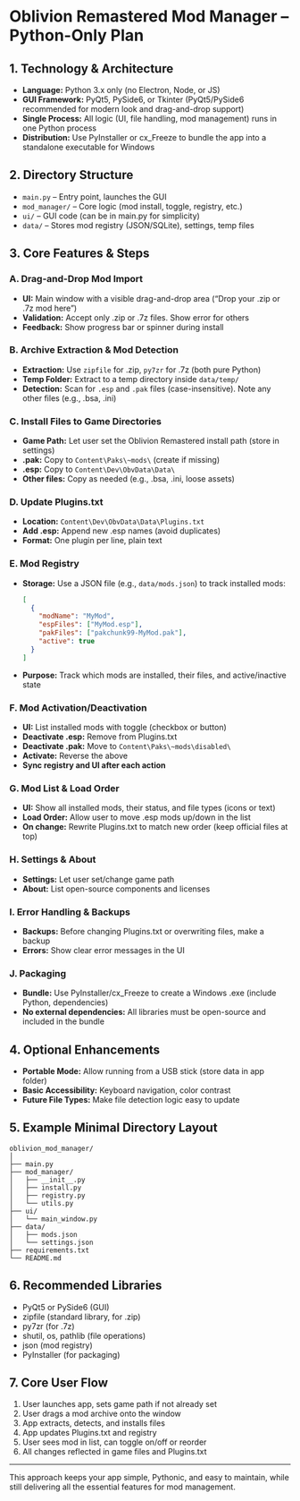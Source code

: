 # Oblivion Remastered Mod Manager – Python-Only Plan

## 1. Technology & Architecture
- **Language:** Python 3.x only (no Electron, Node, or JS)
- **GUI Framework:** PyQt5, PySide6, or Tkinter (PyQt5/PySide6 recommended for modern look and drag-and-drop support)
- **Single Process:** All logic (UI, file handling, mod management) runs in one Python process
- **Distribution:** Use PyInstaller or cx_Freeze to bundle the app into a standalone executable for Windows

## 2. Directory Structure
- `main.py` – Entry point, launches the GUI
- `mod_manager/` – Core logic (mod install, toggle, registry, etc.)
- `ui/` – GUI code (can be in main.py for simplicity)
- `data/` – Stores mod registry (JSON/SQLite), settings, temp files

## 3. Core Features & Steps

### A. Drag-and-Drop Mod Import
- **UI:** Main window with a visible drag-and-drop area (“Drop your .zip or .7z mod here”)
- **Validation:** Accept only .zip or .7z files. Show error for others
- **Feedback:** Show progress bar or spinner during install

### B. Archive Extraction & Mod Detection
- **Extraction:** Use `zipfile` for .zip, `py7zr` for .7z (both pure Python)
- **Temp Folder:** Extract to a temp directory inside `data/temp/`
- **Detection:** Scan for `.esp` and `.pak` files (case-insensitive). Note any other files (e.g., .bsa, .ini)

### C. Install Files to Game Directories
- **Game Path:** Let user set the Oblivion Remastered install path (store in settings)
- **.pak:** Copy to `Content\Paks\~mods\` (create if missing)
- **.esp:** Copy to `Content\Dev\ObvData\Data\`
- **Other files:** Copy as needed (e.g., .bsa, .ini, loose assets)

### D. Update Plugins.txt
- **Location:** `Content\Dev\ObvData\Data\Plugins.txt`
- **Add .esp:** Append new .esp names (avoid duplicates)
- **Format:** One plugin per line, plain text

### E. Mod Registry
- **Storage:** Use a JSON file (e.g., `data/mods.json`) to track installed mods:
    ```json
    [
      {
        "modName": "MyMod",
        "espFiles": ["MyMod.esp"],
        "pakFiles": ["pakchunk99-MyMod.pak"],
        "active": true
      }
    ]
    ```
- **Purpose:** Track which mods are installed, their files, and active/inactive state

### F. Mod Activation/Deactivation
- **UI:** List installed mods with toggle (checkbox or button)
- **Deactivate .esp:** Remove from Plugins.txt
- **Deactivate .pak:** Move to `Content\Paks\~mods\disabled\`
- **Activate:** Reverse the above
- **Sync registry and UI after each action**

### G. Mod List & Load Order
- **UI:** Show all installed mods, their status, and file types (icons or text)
- **Load Order:** Allow user to move .esp mods up/down in the list
- **On change:** Rewrite Plugins.txt to match new order (keep official files at top)

### H. Settings & About
- **Settings:** Let user set/change game path
- **About:** List open-source components and licenses

### I. Error Handling & Backups
- **Backups:** Before changing Plugins.txt or overwriting files, make a backup
- **Errors:** Show clear error messages in the UI

### J. Packaging
- **Bundle:** Use PyInstaller/cx_Freeze to create a Windows .exe (include Python, dependencies)
- **No external dependencies:** All libraries must be open-source and included in the bundle

## 4. Optional Enhancements
- **Portable Mode:** Allow running from a USB stick (store data in app folder)
- **Basic Accessibility:** Keyboard navigation, color contrast
- **Future File Types:** Make file detection logic easy to update

## 5. Example Minimal Directory Layout
```
oblivion_mod_manager/
│
├── main.py
├── mod_manager/
│   ├── __init__.py
│   ├── install.py
│   ├── registry.py
│   └── utils.py
├── ui/
│   └── main_window.py
├── data/
│   ├── mods.json
│   └── settings.json
├── requirements.txt
└── README.md
```

## 6. Recommended Libraries
- PyQt5 or PySide6 (GUI)
- zipfile (standard library, for .zip)
- py7zr (for .7z)
- shutil, os, pathlib (file operations)
- json (mod registry)
- PyInstaller (for packaging)

## 7. Core User Flow
1. User launches app, sets game path if not already set
2. User drags a mod archive onto the window
3. App extracts, detects, and installs files
4. App updates Plugins.txt and registry
5. User sees mod in list, can toggle on/off or reorder
6. All changes reflected in game files and Plugins.txt

---

This approach keeps your app simple, Pythonic, and easy to maintain, while still delivering all the essential features for mod management.